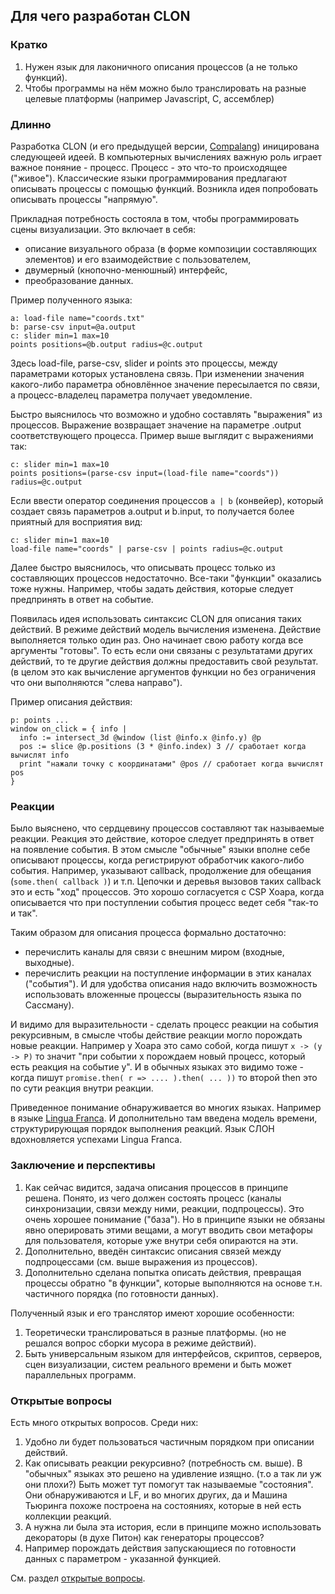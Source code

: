 ## Для чего разработан CLON

### Кратко
1. Нужен язык для лаконичного описания процессов (а не только функций).
2. Чтобы программы на нём можно было транслировать на разные целевые платформы (например Javascript, C, ассемблер)

### Длинно

Разработка CLON (и его предыдущей версии, [Compalang](https://github.com/viewzavr/vrungel/tree/main/develop/compalang)) иницирована следующеей идеей.
В компьютерных вычислениях важную роль играет важное поняние - процесс.
Процесс - это что-то происходящее ("живое"). 
Классические языки программирования предлагают описывать процессы с помощью функций.
Возникла идея попробовать описывать процессы "напрямую".
<!-- Так, функция технически может создать (инициировать) процесс. Например, зарегистрировав "обработчик события".-->

Прикладная потребность состояла в том, чтобы программировать сцены визуализации. Это включает в себя: 
* описание визуального образа (в форме композиции составляющих элементов) и его взаимодействие с пользователем,
* двумерный (кнопочно-менюшный) интерфейс,
* преобразование данных.
<!-- Первоначальный прикладной замысел состоял в создании языка для описания сцен визуализации и управления ими. -->

Пример полученного языка:
```
a: load-file name="coords.txt"
b: parse-csv input=@a.output
c: slider min=1 max=10
points positions=@b.output radius=@c.output
```
Здесь load-file, parse-csv, slider и points это процессы, между параметрами которых установлена связь.
При изменении значения какого-либо параметра обновлённое значение пересылается по связи, а процесс-владелец параметра получает уведомление.

Быстро выяснилось что возможно и удобно составлять "выражения" из процессов. Выражение возвращает значение на параметре .output соответствующего процесса. 
Пример выше выглядит с выражениями так:
```
c: slider min=1 max=10
points positions=(parse-csv input=(load-file name="coords")) radius=@c.output
```
Если ввести оператор соединения процессов `a | b` (конвейер), который создает связь параметров a.output и b.input, то получается более приятный для восприятия вид:
```
c: slider min=1 max=10
load-file name="coords" | parse-csv | points radius=@c.output
```

Далее быстро выяснилось, что описывать процесс только из составляющих процессов недостаточно. Все-таки "функции" оказались тоже нужны. 
Например, чтобы задать действия, которые следует предпринять в ответ на событие.

Появилась идея использовать синтаксис CLON для описания таких действий. В режиме действий модель вычисления изменена. 
Действие выполняется только один раз. Оно начинает свою работу когда все аргументы "готовы". То есть если они связаны с результатами других действий,
то те другие действия должны предоставить свой результат. (в целом это как вычисление аргументов функции но без ограничения что они выполняются "слева направо").

Пример описания действия:
```
p: points ...
window on_click = { info |
  info := intersect_3d @window (list @info.x @info.y) @p
  pos := slice @p.positions (3 * @info.index) 3 // сработает когда вычислят info
  print "нажали точку с координатами" @pos // сработает когда вычислят pos
}
```
### Реакции
Было выяснено, что сердцевину процессов составляют так называемые реакции.
Реакция это действие, которое следует предпринять в ответ на появление события.
В этом смысле "обычные" языки вполне себе описывают процессы, когда
регистрируют обработчик какого-либо события. Например, указывают callback, продолжение для обещания (`some.then( callback )`) и т.п.
Цепочки и деревья вызовов таких callback это и есть "ход" процессов.
Это хорошо согласуется с CSP Хоара, когда описывается что при поступлении события процесс ведет себя "так-то и так".

Таким образом для описания процесса формально достаточно:
- перечислить каналы для связи с внешним миром (входные, выходные).
- перечислить реакции на поступление информации в этих каналах ("события").
И для удобства описания надо включить возможность использовать вложенные процессы (выразительность языка по Сассману).

И видимо для выразительности - сделать процесс реакции на события рекурсивным, в смысле чтобы действие реакции могло порождать новые реакции.
Например у Хоара это само собой, когда пишут `x -> (y -> P)` то значит "при событии x порождаем новый процесс, который есть реакция на событие y".
И в обычных языках это видимо тоже - когда пишут `promise.then( r => .... ).then( ... ))` то второй then это по сути реакция внутри реакции.

Приведенное понимание обнаруживается во многих языках. Например в языке [Lingua Franca](https://www.lf-lang.org/docs/handbook/overview?target=c). 
И дополнительно там введена модель времени, структурирующая порядок выполнения реакций. Язык СЛОН вдохновляется успехами Lingua Franca. 

### Заключение и перспективы

1. Как сейчас видится, задача описания процессов в принципе решена.
Понято, из чего должен состоять процесс (каналы синхронизации, связи между ними, реакции, подпроцессы).
Это очень хорошее понимание ("база"). Но в принципе языки не обязаны явно оперировать этими вещами,
а могут вводить свои метафоры для пользователя, которые уже внутри себя опираются на эти.
3. Дополнительно, введён синтаксис описания связей между подпроцессами (см. выше выражения из процессов).
4. Дополнительно сделана попытка описать действия, превращая процессы обратно "в функции", которые выполняются 
на основе т.н. частичного порядка (по готовности данных).

Полученный язык и его транслятор имеют хорошие особенности:
1. Теоретически транслироваться в разные платформы. (но не решался вопрос сборки мусора в режиме действий).
2. Быть универсальным языком для интерфейсов, скриптов, серверов, сцен визуализации, систем реального времени и быть может параллельных программ.

### Открытые вопросы
Есть много открытых вопросов. Среди них:
1. Удобно ли будет пользоваться частичным порядком при описании действий.
2. Как описывать реакции рекурсивно? (потребность см. выше). В "обычных" языках это решено на удивление изящно.
(т.о а так ли уж они плохи?) Быть может тут помогут так называемые "состояния".
Они обнаруживаются и LF, и во многих других, да и Машина Тьюринга похоже построена на состояниях, которые в ней есть коллекции реакций.
3. А нужна ли была эта история, если в принципе можно использовать декораторы (в духе Питон) как генераторы процессов?
4. Например порождать действия запускающиеся по готовности данных с параметром - указанной функцией.

См. раздел [открытые вопросы](open-questions.md).
